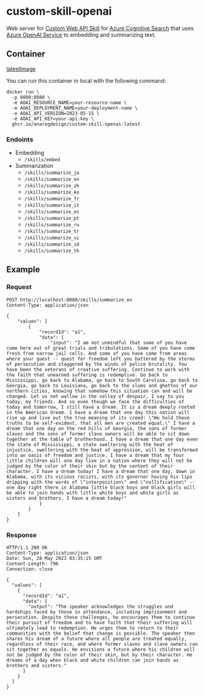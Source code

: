 # custom-skill-openai
Web server for [Custom Web API Skill](https://learn.microsoft.com/en-us/azure/search/cognitive-search-custom-skill-web-api) for [Azure Cognitive Search](https://learn.microsoft.com/en-us/azure/search/search-what-is-azure-search) that uses [Azure OpenAI Service](https://azure.microsoft.com/en-us/products/cognitive-services/openai-service/) to embedding and summarizing text.

## Container
[latestImage](https://github.com/anaregdesign/custom-skill-openai/pkgs/container/custom-skill-openai)

You can run this container in local with the following command:

```shell script
docker run \
  -p 8080:8080 \
  -e AOAI_RESOURCE_NAME=your-resource-name \
  -e AOAI_DEPLOYMENT_NAME=your-deployment-name \
  -e AOAI_API_VERSION=2023-05-15 \
  -e AOAI_API_KEY=your-api-key \
  ghcr.io/anaregdesign/custom-skill-openai:latest
```

### Endoints
* Embedding
  * `/skills/embed`
* Summarization
  * `/skills/summarize_ja`
  * `/skills/summarize_en`
  * `/skills/summarize_zh`
  * `/skills/summarize_ko`
  * `/skills/summarize_fr`
  * `/skills/summarize_it`
  * `/skills/summarize_es`
  * `/skills/summarize_pt`
  * `/skills/summarize_ru`
  * `/skills/summarize_tr`
  * `/skills/summarize_vi`
  * `/skills/summarize_id`
  * `/skills/summarize_th`

## Example
### Request

```http request
POST http://localhost:8080/skills/summarize_en
Content-Type: application/json

{
    "values": [
        {
            "recordId": "a1",
            "data": {
                "input": "I am not unmindful that some of you have come here out of great trials and tribulations. Some of you have come fresh from narrow jail cells. And some of you have come from areas where your quest -- quest for freedom left you battered by the storms of persecution and staggered by the winds of police brutality. You have been the veterans of creative suffering. Continue to work with the faith that unearned suffering is redemptive. Go back to Mississippi, go back to Alabama, go back to South Carolina, go back to Georgia, go back to Louisiana, go back to the slums and ghettos of our northern cities, knowing that somehow this situation can and will be changed. Let us not wallow in the valley of despair, I say to you today, my friends. And so even though we face the difficulties of today and tomorrow, I still have a dream. It is a dream deeply rooted in the American dream. I have a dream that one day this nation will rise up and live out the true meaning of its creed: \"We hold these truths to be self-evident, that all men are created equal.\" I have a dream that one day on the red hills of Georgia, the sons of former slaves and the sons of former slave owners will be able to sit down together at the table of brotherhood. I have a dream that one day even the state of Mississippi, a state sweltering with the heat of injustice, sweltering with the heat of oppression, will be transformed into an oasis of freedom and justice. I have a dream that my four little children will one day live in a nation where they will not be judged by the color of their skin but by the content of their character. I have a dream today! I have a dream that one day, down in Alabama, with its vicious racists, with its governor having his lips dripping with the words of \"interposition\" and \"nullification\" -- one day right there in Alabama little black boys and black girls will be able to join hands with little white boys and white girls as sisters and brothers. I have a dream today!"
            }
        }
    ]
}
```

### Response

```http request
HTTP/1.1 200 OK
Content-Type: application/json
Date: Sun, 28 May 2023 03:35:15 GMT
Content-Length: 796
Connection: close

{
  "values": [
    {
      "recordId": "a1",
      "data": {
        "output": "The speaker acknowledges the struggles and hardships faced by those in attendance, including imprisonment and persecution. Despite these challenges, he encourages them to continue their pursuit of freedom and to have faith that their suffering will ultimately lead to redemption. He urges them to return to their communities with the belief that change is possible. The speaker then shares his dream of a future where all people are treated equally, regardless of their race, and where former slaves and slave owners can sit together as equals. He envisions a future where his children will not be judged by the color of their skin, but by their character. He dreams of a day when black and white children can join hands as brothers and sisters."
      }
    }
  ]
}
```

